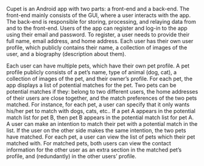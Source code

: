 Cupet is an Android app with two parts: a front-end and a back-end. The front-end mainly consists of the GUI, where a user interacts with the app. The back-end is responsible for storing, processing, and relaying data from and to the front-end. Users of the app can register and log-in to the app using their email and password. To register, a user needs to provide their full name, email address, and home address. Each user has their own user profile, which publicly contains their name, a collection of images of the user, and a biography (description about them).

Each user can have multiple pets, which have their own pet profile. A pet profile publicly consists of a pet’s name, type of animal (dog, cat), a collection of images of the pet, and their owner’s profile. For each pet, the app displays a list of potential matches for the pet. Two pets can be potential matches if they: belong to two different users, the home addresses of their users are close together, and the match preferences of the two pets matched. For instance, for each pet, a user can specify that it only wants his/her pet to match with dogs, cats, etc.. If a pet A appears in the potential match list for pet B, then pet B appears in the potential match list for pet A. A user can make an intention to match their pet with a potential match in the list. If the user on the other side makes the same intention, the two pets have matched. For each pet, a user can view the list of pets which their pet matched with. For matched pets, both users can view the contact information for the other user as an extra section in the matched pet’s profile, and (redundantly) in the other users’ profile.
